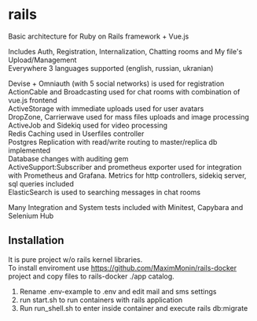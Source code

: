 # rails
Basic architecture for Ruby on Rails framework + Vue.js

Includes Auth, Registration, Internalization, Chatting rooms and My file's Upload/Management   
Everywhere 3 languages supported (english, russian, ukranian)

Devise + Omniauth (with 5 social networks) is used for registration   
ActionCable and Broadcasting used for chat rooms with combination of vue.js frontend   
ActiveStorage with immediate uploads used for user avatars   
DropZone, Carrierwave used for mass files uploads and image processing   
ActiveJob and Sidekiq used for video processing   
Redis Caching used in Userfiles controller   
Postgres Replication with read/write routing to master/replica db implemented   
Database changes with auditing gem   
ActiveSupport:Subscriber and prometheus exporter used for integration with Prometheus and Grafana. Metrics for http controllers, sidekiq server, sql queries included   
ElasticSearch is used to searching messages in chat rooms   

Many Integration and System tests included with Minitest, Capybara and Selenium Hub   

## Installation

It is pure project w/o rails kernel libraries.   
To install enviroment use https://github.com/MaximMonin/rails-docker project and copy files to rails-docker ./app catalog.   
1. Rename .env-example to .env and edit mail and sms settings    
2. run start.sh to run containers with rails application   
3. Run run_shell.sh to enter inside container and execute rails db:migrate   
